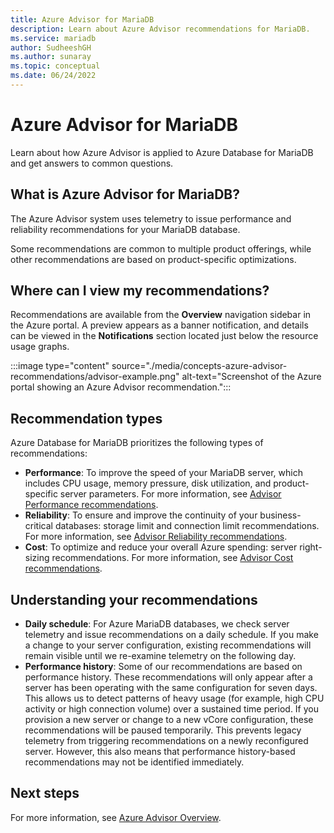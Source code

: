 ```yaml
---
title: Azure Advisor for MariaDB
description: Learn about Azure Advisor recommendations for MariaDB.
ms.service: mariadb
author: SudheeshGH
ms.author: sunaray
ms.topic: conceptual
ms.date: 06/24/2022
---
```

# Azure Advisor for MariaDB

Learn about how Azure Advisor is applied to Azure Database for MariaDB and get answers to common questions.
## What is Azure Advisor for MariaDB?

The Azure Advisor system uses telemetry to issue performance and reliability recommendations for your MariaDB database.

Some recommendations are common to multiple product offerings, while other recommendations are based on product-specific optimizations.
## Where can I view my recommendations?

Recommendations are available from the **Overview** navigation sidebar in the Azure portal. A preview appears as a banner notification, and details can be viewed in the **Notifications** section located just below the resource usage graphs.

:::image type="content" source="./media/concepts-azure-advisor-recommendations/advisor-example.png" alt-text="Screenshot of the Azure portal showing an Azure Advisor recommendation.":::

## Recommendation types

Azure Database for MariaDB prioritizes the following types of recommendations:
* **Performance**: To improve the speed of your MariaDB server, which includes CPU usage, memory pressure, disk utilization, and product-specific server parameters. For more information, see [Advisor Performance recommendations](../advisor/advisor-performance-recommendations.md).
* **Reliability**: To ensure and improve the continuity of your business-critical databases: storage limit and connection limit recommendations. For more information, see [Advisor Reliability recommendations](../advisor/advisor-high-availability-recommendations.md).
* **Cost**: To optimize and reduce your overall Azure spending: server right-sizing recommendations. For more information, see [Advisor Cost recommendations](../advisor/advisor-cost-recommendations.md).

## Understanding your recommendations

* **Daily schedule**: For Azure MariaDB databases, we check server telemetry and issue recommendations on a daily schedule. If you make a change to your server configuration, existing recommendations will remain visible until we re-examine telemetry on the following day. 
* **Performance history**: Some of our recommendations are based on performance history. These recommendations will only appear after a server has been operating with the same configuration for seven days. This allows us to detect patterns of heavy usage (for example, high CPU activity or high connection volume) over a sustained time period. If you provision a new server or change to a new vCore configuration, these recommendations will be paused temporarily. This prevents legacy telemetry from triggering recommendations on a newly reconfigured server. However, this also means that performance history-based recommendations may not be identified immediately.

## Next steps

For more information, see [Azure Advisor Overview](../advisor/advisor-overview.md).
